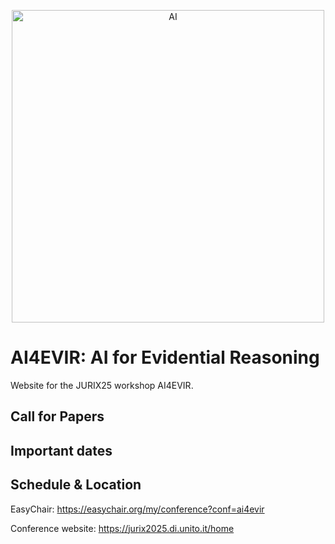 
<p align="center">
<img width="500" height="500" alt="AI" src="https://github.com/user-attachments/assets/632051ea-bacf-4df5-9e64-b0da4ab59834" />
</p>

# AI4EVIR: AI for Evidential Reasoning
Website for the JURIX25 workshop AI4EVIR.

## Call for Papers

## Important dates

## Schedule & Location
EasyChair: https://easychair.org/my/conference?conf=ai4evir

Conference website: https://jurix2025.di.unito.it/home
